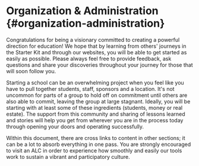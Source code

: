 # Organization & Administration {#organization-administration}

Congratulations for being a visionary committed to creating a powerful direction for education! We hope that by learning from others' journeys in the Starter Kit and through our websites, you will be able to get started as easily as possible. Please always feel free to provide feedback, ask questions and share your discoveries throughout your journey for those that will soon follow you.

Starting a school can be an overwhelming project when you feel like you have to pull together students, staff, sponsors and a location. It's not uncommon for parts of a group to hold off on commitment until others are also able to commit, leaving the group at large stagnant. Ideally, you will be starting with at least some of these ingredients (students, money or real estate). The support from this community and sharing of lessons learned and stories will help you get from wherever you are in the process today through opening your doors and operating successfully.

Within this document, there are cross links to content in other sections; it can be a lot to absorb everything in one pass. You are strongly encouraged to visit an ALC in order to experience how smoothly and easily our tools work to sustain a vibrant and participatory culture.